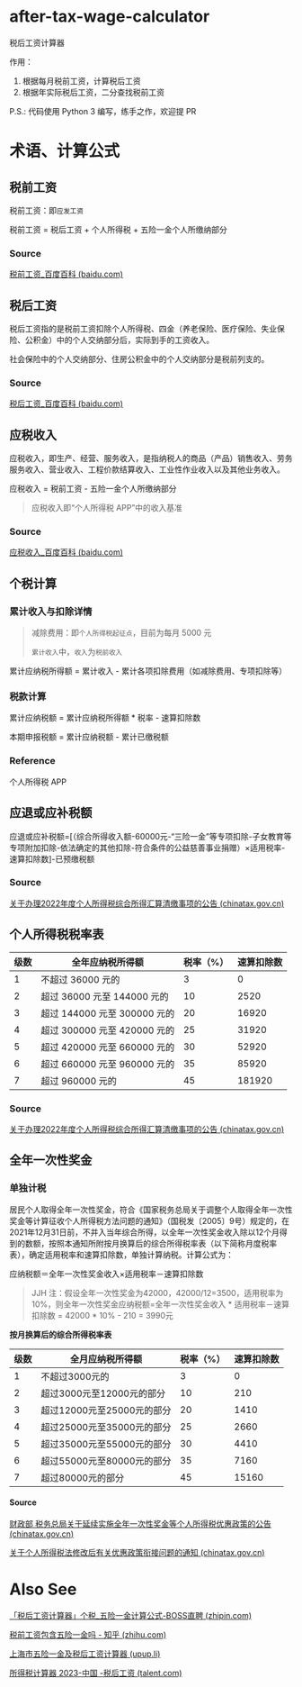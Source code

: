 # after-tax-wage-calculator

税后工资计算器

作用：

1. 根据每月税前工资，计算税后工资
2. 根据年实际税后工资，二分查找税前工资

P.S.: 代码使用 Python 3 编写，练手之作，欢迎提 PR

# 术语、计算公式

## 税前工资

税前工资：即`应发工资`

税前工资 = 税后工资 + 个人所得税 + 五险一金个人所缴纳部分

### Source

[税前工资_百度百科 (baidu.com)](https://baike.baidu.com/item/税前工资/6439273)

## 税后工资

税后工资指的是税前工资扣除个人所得税、四金（养老保险、医疗保险、失业保险、公积金）中的个人交纳部分后，实际到手的工资收入。

社会保险中的个人交纳部分、住房公积金中的个人交纳部分是税前列支的。

### Source

[税后工资_百度百科 (baidu.com)](https://baike.baidu.com/item/税后工资/6631293)

## 应税收入

应税收入，即生产、经营、服务收入，是指纳税人的商品（产品）销售收入、劳务服务收入、营业收入、工程价款结算收入、工业性作业收入以及其他业务收入。

应税收入 = 税前工资 - 五险一金个人所缴纳部分

> 应税收入即“个人所得税 APP”中的收入基准

### Source

[应税收入_百度百科 (baidu.com)](https://baike.baidu.com/item/应税收入/9638367)

## 个税计算

### 累计收入与扣除详情

> 减除费用：即`个人所得税起征点`，目前为每月 5000 元
>
> `累计收入`中，`收入`为`税前收入`
>

累计应纳税所得额 = 累计收入 - 累计各项扣除费用（如减除费用、专项扣除等）

### 税款计算

累计应纳税额 = 累计应纳税所得额 * 税率 - 速算扣除数

本期申报税额 = 累计应纳税额 - 累计已缴税额

### Reference

个人所得税 APP

## 应退或应补税额

应退或应补税额=[（综合所得收入额-60000元-“三险一金”等专项扣除-子女教育等专项附加扣除-依法确定的其他扣除-符合条件的公益慈善事业捐赠）×适用税率-速算扣除数]-已预缴税额

### Source

[关于办理2022年度个人所得税综合所得汇算清缴事项的公告 (chinatax.gov.cn)](http://shanghai.chinatax.gov.cn/zcfw/zcfgk/grsds/202302/t466009.html)

## 个人所得税税率表

| 级数 | 全年应纳税所得额             | 税率（%） | 速算扣除数 |
| ---- | ---------------------------- | --------- | ---------- |
| 1    | 不超过 36000 元的            | 3         | 0          |
| 2    | 超过 36000 元至 144000 元的  | 10        | 2520       |
| 3    | 超过 144000 元至 300000 元的 | 20        | 16920      |
| 4    | 超过 300000 元至 420000 元的 | 25        | 31920      |
| 5    | 超过 420000 元至 660000 元的 | 30        | 52920      |
| 6    | 超过 660000 元至 960000 元的 | 35        | 85920      |
| 7    | 超过 960000 元的             | 45        | 181920     |

### Source

[关于办理2022年度个人所得税综合所得汇算清缴事项的公告 (chinatax.gov.cn)](http://shanghai.chinatax.gov.cn/zcfw/zcfgk/grsds/202302/t466009.html)

## 全年一次性奖金

### 单独计税

居民个人取得全年一次性奖金，符合《国家税务总局关于调整个人取得全年一次性奖金等计算征收个人所得税方法问题的通知》（国税发〔2005〕9号）规定的，在2021年12月31日前，不并入当年综合所得，以全年一次性奖金收入除以12个月得到的数额，按照本通知所附按月换算后的综合所得税率表（以下简称月度税率表），确定适用税率和速算扣除数，单独计算纳税。计算公式为：

应纳税额＝全年一次性奖金收入×适用税率－速算扣除数

> JJH 注：假设全年一次性奖金为42000，42000/12=3500，适用税率为10%，则全年一次性奖金应纳税额=全年一次性奖金收入 \* 适用税率－速算扣除数 = 42000 \* 10% - 210 = 3990元

**按月换算后的综合所得税率表**

| 级数 | 全月应纳税所得额           | 税率（%） | 速算扣除数 |
| ---- | -------------------------- | --------- | ---------- |
| 1    | 不超过3000元的             | 3         | 0          |
| 2    | 超过3000元至12000元的部分  | 10        | 210        |
| 3    | 超过12000元至25000元的部分 | 20        | 1410       |
| 4    | 超过25000元至35000元的部分 | 25        | 2660       |
| 5    | 超过35000元至55000元的部分 | 30        | 4410       |
| 6    | 超过55000元至80000元的部分 | 35        | 7160       |
| 7    | 超过80000元的部分          | 45        | 15160      |

#### Source

[财政部 税务总局关于延续实施全年一次性奖金等个人所得税优惠政策的公告 (chinatax.gov.cn)](https://www.chinatax.gov.cn/chinatax/n363/c5171841/content.html)

[关于个人所得税法修改后有关优惠政策衔接问题的通知 (chinatax.gov.cn)](https://www.chinatax.gov.cn/n810341/n810755/c3978994/content.html)

# Also See

[「税后工资计算器」个税_五险一金计算公式-BOSS直聘 (zhipin.com)](https://www.zhipin.com/wage/)

[税前工资包含五险一金吗 - 知乎 (zhihu.com)](https://zhuanlan.zhihu.com/p/347711524)

[上海市五险一金及税后工资计算器 (upup.li)](https://upup.li/tools/salary/)

[所得税计算器 2023-中国 -税后工资 (talent.com)](https://cn.talent.com/cn/tax-calculator)
